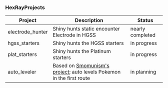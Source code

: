 ### HexRayProjects

| Project | Description | Status
| - | - | - |
| electrode_hunter | Shiny hunts static encounter Electrode in HGSS | nearly completed |
| hgss_starters | Shiny hunts the HGSS starters | in progress |
| plat_starters | Shiny hunts the Platinum starters | in progress |
| auto_leveler | Based on [Smomunism's project](https://www.youtube.com/watch?v=zWUuQ3-zoYw); auto levels Pokemon in the first route | in planning |
